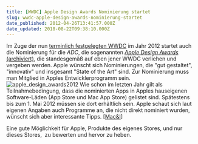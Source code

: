 ```yaml
---
title: [WWDC] Apple Design Awards Nominierung startet
slug: wwdc-apple-design-awards-nominierung-startet
date_published: 2012-04-26T13:41:57.000Z
date_updated: 2018-08-22T09:38:10.000Z
---
```


Im Zuge der nun [terminlich festgelegten WWDC](__GHOST_URL__/apple-hat-termin-fur-die-wwdc-2012-angekundigt/) im Jahr 2012 startet auch die Nominierung für die *ADC*, die sogenannten [*Apple Design Awards* (archiviert)](http://web.archive.org/web/20120504054935/https://developer.apple.com/wwdc/awards/), die standesgemäß auf eben jener WWDC verliehen und vergeben werden. Apple wünscht sich Nominierungen, die "gut gestaltet", "innovativ" und insgesamt "State of the Art" sind. Zur Nominierung muss man Mitglied in Apples Entwicklerprogramm sein.
![apple_design_awards2012](//picdump.thafaker.de/2012/04/apple_design_awards2012.jpg)
Wie schon im letzten Jahr gilt als Teilnahmebedingung, dass die nominierten Apps in Apples hauseigenen Software-Läden (App Store und Mac App Store) gelistet sind. Spätestens bis zum 1. Mai 2012 müssen sie dort erhältlich sein. Apple schaut sich laut eigenen Angaben auch Programme an, die nicht direkt nominiert wurden, wünscht sich aber interessante Tipps. [[Mac&I](http://www.heise.de/mac-and-i/meldung/Apple-Design-Awards-Nominierungsverfahren-startet-1559724.html)]

Eine gute Möglichkeit für Apple, Produkte des eigenes Stores, und nur dieses Stores,  zu bewerten und hervor zu heben.
